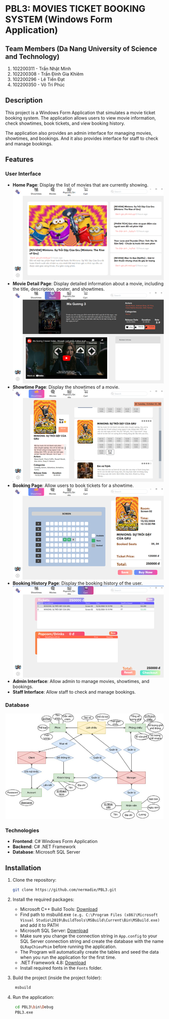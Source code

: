 # PBL3: MOVIES TICKET BOOKING SYSTEM (Windows Form Application)

## Team Members (Da Nang University of Science and Technology)

1. 102200311 - Trần Nhật Minh
2. 102200308 - Trần Đinh Gia Khiêm
3. 102200296 - Lê Tiến Đạt
4. 102200350 - Võ Tri Phúc

## Description

This project is a Windows Form Application that simulates a movie ticket booking system. The application allows users to view movie information, check showtimes, book tickets, and view booking history.

The application also provides an admin interface for managing movies, showtimes, and bookings. And it also provides interface for staff to check and manage bookings.

## Features

### User Interface

- **Home Page**: Display the list of movies that are currently showing.
  ![alt text](images\image-1.png)
- **Movie Detail Page**: Display detailed information about a movie, including the title, description, poster, and showtimes.
  ![alt text](images\image-2.png)
- **Showtime Page**: Display the showtimes of a movie.
  ![alt text](images\image.png)
- **Booking Page**: Allow users to book tickets for a showtime.
  ![alt text](images\image-3.png)
- **Booking History Page**: Display the booking history of the user.
  ![alt text](images\image-4.png)
- **Admin Interface**: Allow admin to manage movies, showtimes, and bookings.
- **Staff Interface**: Allow staff to check and manage bookings.

### Database

![alt text](images\image-5.png)

### Technologies

- **Frontend**: C# Windows Form Application
- **Backend**: C# .NET Framework
- **Database**: Microsoft SQL Server

## Installation

1. Clone the repository:

   ```bash
   git clone https://github.com/nermadie/PBL3.git
   ```

2. Install the required packages:

   - Microsoft C++ Build Tools: [Download](https://visualstudio.microsoft.com/visual-cpp-build-tools/)
   - Find path to msbuild.exe `(e.g. C:\Program Files (x86)\Microsoft Visual Studio\2019\BuildTools\MSBuild\Current\Bin\MSBuild.exe)` and add it to PATH
   - Microsoft SQL Server: [Download](https://www.microsoft.com/en-us/sql-server/sql-server-downloads)
   - Make sure you change the connection string in `App.config` to your SQL Server connection string and create the database with the name `QLRapChieuPhim` before running the application.
   - The Program will automatically create the tables and seed the data when you run the application for the first time.
   - .NET Framework 4.8: [Download](https://dotnet.microsoft.com/download/dotnet-framework/net48)
   - Install required fonts in the `Fonts` folder.

3. Build the project (inside the project folder):
   ```bash
    msbuild
   ```
4. Run the application:
   ```bash
    cd PBL3\bin\Debug
    PBL3.exe
   ```
